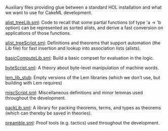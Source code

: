 Auxiliary files providing glue between a standard HOL installation
and what we want to use for CakeML development.

[alist_treeLib.sml](alist_treeLib.sml):
Code to recall that some partial functions (of type 'a -> 'b option)
can be represented as sorted alists, and derive a fast conversion on
applications of those functions.

[alist_treeScript.sml](alist_treeScript.sml):
Definitions and theorems that support automation (the Lib file) for
fast insertion and lookup into association lists (alists).

[basicComputeLib.sml](basicComputeLib.sml):
Build a basic compset for evaluation in the logic.

[byteScript.sml](byteScript.sml):
A theory about byte-level manipulation of machine words.

[lem_lib_stub](lem_lib_stub):
Empty versions of the Lem libraries (which we don't use, but building
with Lem requires)

[miscScript.sml](miscScript.sml):
Miscellaneous definitions and minor lemmas used throughout the
development.

[packLib.sml](packLib.sml):
A library for packing theorems, terms, and types as theorems (which can
thereby be saved in theories).

[preamble.sml](preamble.sml):
Proof tools (e.g. tactics) used throughout the development.
